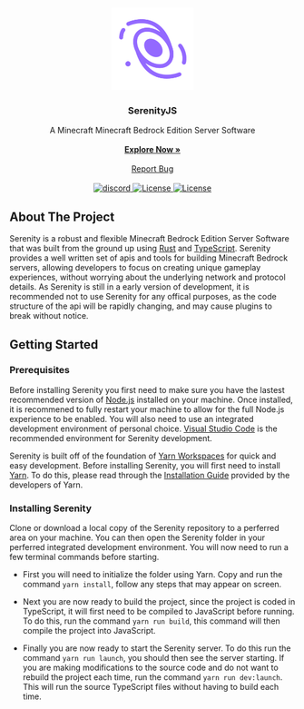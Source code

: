 <br/>
<p align="center">
  <a href="https://github.com/SerenityJS/serenity">
    <img src="./public/Serenitylogo.png" alt="Logo" width="145" height="145">
  </a>

  <h3 align="center">SerenityJS</h3>

  <p align="center">
    A Minecraft Minecraft Bedrock Edition Server Software
    <br/>
    <br/>
    <a href="https://github.com/SerenityJS/serenity"><strong>Explore Now »</strong></a>
    <br/>
    <br/>
    <a href="https://github.com/SerenityJS/serenity/issues">Report Bug</a>
    <br/>
    <br/>
    <a href="https://discord.gg/jUcC3q59zg">
      <img alt="discord" src="https://img.shields.io/discord/854092607239356457?style=for-the-badge&color=%237289DA&label=Discord&logo=discord&logoColor=white">
    <a/>
    <a href="https://github.com/SerenityJS/serenity/blob/main/LICENSE">
      <img alt="License" src="https://img.shields.io/github/license/SerenityJS/serenity?style=for-the-badge&label=Liscense&color=hotpink">
    <a/>
    <a href="https://www.npmjs.com/package/@serenityjs/serenity">
      <img alt="License" src="https://img.shields.io/npm/v/@serenityjs/serenity?style=for-the-badge&label=NPM&logo=npm&logoColor=white">
    <a/>
  </p>
</p>

## About The Project

Serenity is a robust and flexible Minecraft Bedrock Edition Server Software that was built from the ground up using [Rust](https://www.rust-lang.org/) and [TypeScript](https://www.typescriptlang.org/). Serenity provides a well written set of apis and tools for building Minecraft Bedrock servers, allowing developers to focus on creating unique gameplay experiences, without worrying about the underlying network and protocol details. As Serenity is still in a early version of development, it is recommended not to use Serenity for any offical purposes, as the code structure of the api will be rapidly changing, and may cause plugins to break without notice.

## Getting Started

### Prerequisites

Before installing Serenity you first need to make sure you have the lastest recommended version of [Node.js](https://nodejs.org/en/) installed on your machine. Once installed, it is recommened to fully restart your machine to allow for the full Node.js experience to be enabled. You will also need to use an integrated development environment of personal choice. [Visual Studio Code](https://code.visualstudio.com/) is the recommended environment for Serenity development.

Serenity is built off of the foundation of [Yarn Workspaces](https://yarnpkg.com/features/workspaces) for quick and easy development. Before installing Serenity, you will first need to install [Yarn](https://yarnpkg.com/). To do this, please read through the [Installation Guide](https://yarnpkg.com/getting-started/install) provided by the developers of Yarn.

### Installing Serenity

Clone or download a local copy of the Serenity repository to a perferred area on your machine. You can then open the Serenity folder in your perferred integrated development environment. You will now need to run a few terminal commands before starting.

- First you will need to initialize the folder using Yarn. Copy and run the command `yarn install`, follow any steps that may appear on screen.

- Next you are now ready to build the project, since the project is coded in TypeScript, it will first need to be compiled to JavaScript before running. To do this, run the command `yarn run build`, this command will then compile the project into JavaScript.

- Finally you are now ready to start the Serenity server. To do this run the command `yarn run launch`, you should then see the server starting.
  If you are making modifications to the source code and do not want to rebuild the project each time, run the command `yarn run dev:launch`. This will run the source TypeScript files without having to build each time.
